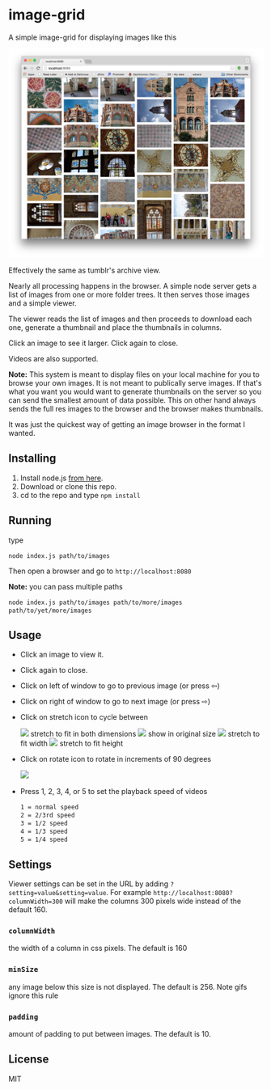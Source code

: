﻿# image-grid

A simple image-grid for displaying images like this

<img src="images/screenshot-01.jpg" />

Effectively the same as tumblr's archive view.

Nearly all processing happens in the browser. A simple node server gets a list of
images from one or more folder trees. It then serves those images and a simple viewer.

The viewer reads the list of images and then proceeds to download each one, generate
a thumbnail and place the thumbnails in columns.

Click an image to see it larger. Click again to close.

Videos are also supported.

**Note:** This system is meant to display files on your local machine for you to browse your
own images. It is not meant to publically serve images. If that's what you want you
would want to generate thumbnails on the server so you can send the smallest amount of
data possible. This on other hand always sends the full res images to the browser and
the browser makes thumbnails.

It was just the quickest way of getting an image browser in the format I wanted.

## Installing

1.  Install node.js [from here](http://nodejs.org/en/download/).
2.  Download or clone this repo.
3.  cd to the repo and type `npm install`

## Running

type

    node index.js path/to/images

Then open a browser and go to `http://localhost:8080`

**Note:** you can pass multiple paths

    node index.js path/to/images path/to/more/images path/to/yet/more/images

## Usage

*   Click an image to view it.
*   Click again to close.
*   Click on left of window to go to previous image (or press ⇦)
*   Click on right of window to go to next image (or press ⇨)
*   Click on stretch icon to cycle between

    <img src="https://cdn.rawgit.com/greggman/image-grid/master/public/images/stretch-both.svg" width="32" />
    stretch to fit in both dimensions

    <img src="https://cdn.rawgit.com/greggman/image-grid/master/public/images/stretch-none.svg" width="32" />
    show in original size

    <img src="https://cdn.rawgit.com/greggman/image-grid/master/public/images/stretch-horizontal.svg" width="32" />
    stretch to fit width

    <img src="https://cdn.rawgit.com/greggman/image-grid/master/public/images/stretch-vertical.svg" width="32" />
    stretch to fit height

*   Click on rotate icon to rotate in increments of 90 degrees

    <img src="https://cdn.rawgit.com/greggman/image-grid/master/public/images/rotate.svg" width="32" />

*   Press 1, 2, 3, 4, or 5 to set the playback speed of videos

        1 = normal speed
        2 = 2/3rd speed
        3 = 1/2 speed
        4 = 1/3 speed
        5 = 1/4 speed

## Settings

Viewer settings can be set in the URL by adding `?setting=value&setting=value`. For example
`http://localhost:8080?columnWidth=300` will make the columns 300 pixels wide instead of the default 160.

### `columnWidth`

the width of a column in css pixels. The default is 160

### `minSize`

any image below this size is not displayed. The default is 256. Note gifs ignore this rule

### `padding`

amount of padding to put between images. The default is 10.


## License

MIT


